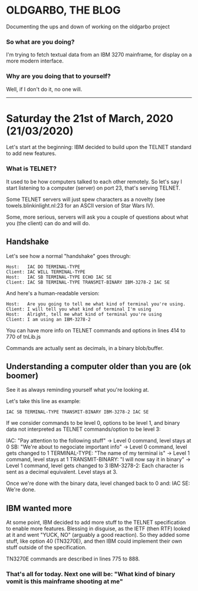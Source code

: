 # OLDGARBO, THE BLOG
Documenting the ups and down of working on the oldgarbo project

### So what are you doing?
I'm trying to fetch textual data from an IBM 3270 mainframe, for display on a more modern interface.

### Why are you doing that to yourself?
Well, if I don't do it, no one will.
***

# Saturday the 21st of March, 2020 (21/03/2020)
Let's start at the beginning: IBM decided to build upon the TELNET standard to add new features.

### What is TELNET?
It used to be how computers talked to each other remotely. So let's say I start listening to a computer (server) on port 23, that's serving TELNET.

Some TELNET servers will just spew characters as a novelty (see towels.blinkinlight.nl:23 for an ASCII version of Star Wars IV).

Some, more serious, servers will ask you a couple of questions about what you (the client) can do and will do.

## Handshake
Let's see how a normal "handshake" goes through:
```
Host:   IAC DO TERMINAL-TYPE
Client: IAC WILL TERMINAL-TYPE
Host:   IAC SB TERMINAL-TYPE ECHO IAC SE
Client: IAC SB TERMINAL-TYPE TRANSMIT-BINARY IBM-3278-2 IAC SE
```
And here's a human-readable version:
```
Host:   Are you going to tell me what kind of terminal you're using.
Client: I will tell you what kind of terminal I'm using
Host:   Alright, tell me what kind of terminal you're using
Client: I am using an IBM-3278-2
```
You can have more info on TELNET commands and options in lines 414 to 770 of tnLib.js

Commands are actually sent as decimals, in a binary blob/buffer.

## Understanding a computer older than you are (ok boomer)
See it as always reminding yourself what you're looking at.

Let's take this line as example:
```
IAC SB TERMINAL-TYPE TRANSMIT-BINARY IBM-3278-2 IAC SE
```

If we consider commands to be level 0, options to be level 1, and binary data not interpreted as TELNET commands/option to be level 3:

IAC: "Pay attention to the following stuff" -> Level 0 command, level stays at 0
SB: "We're about to negociate important info" -> Level 0 command, level gets changed to 1
TERMINAL-TYPE: "The name of my terminal is" -> Level 1 command, level stays at 1
TRANSMIT-BINARY: "I will now say it in binary" -> Level 1 command, level gets changed to 3
IBM-3278-2: Each character is sent as a decimal equivalent. Level stays at 3.

Once we're done with the binary data, level changed back to 0 and:
IAC SE: We're done.

## IBM wanted more
At some point, IBM decided to add more stuff to the TELNET specification to enable more features. Blessing in disguise, as the IETF (then RTF) looked at it and went "YUCK, NO" (arguably a good reaction). So they added some stuff, like option 40 (TN3270E), and then IBM could implement their own stuff outside of the specification.

TN3270E commands are described in lines 775 to 888.

### That's all for today. Next one will be: "What kind of binary vomit is this mainframe shooting at me"
